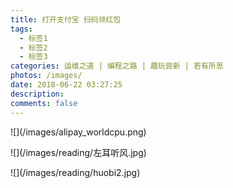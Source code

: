 ```yaml
---
title: 打开支付宝 扫码领红包
tags:
  - 标签1
  - 标签2
  - 标签3
categories: 运维之道 | 编程之路 | 趣玩尝新 | 若有所思
photos: /images/
date: 2018-06-22 03:27:25
description:
comments: false
---
```


<p></p>
![](/images/alipay_worldcpu.png)

<p></p>
![](/images/reading/左耳听风.jpg)

<p></p>
![](/images/reading/huobi2.jpg)

